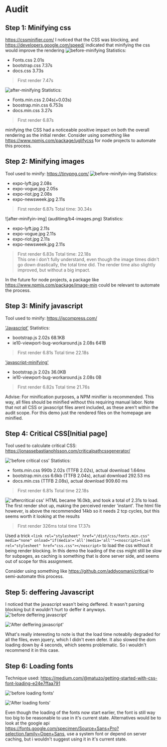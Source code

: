 # Audit

## Step 1: Minifying css
https://cssminifier.com/
I noticed that the CSS was blocking, and https://developers.google.com/speed/ indicated that minifying the css would improve the rendering
![before-minifying](auditimg/before-minified-css.png)
Statistics: 
* Fonts.css 2.01s
* bootstrap.css 7.37s
* docs.css 3.73s
> First render 7.47s

![after-minifying](auditimg/css-after-minification.png)
Statistics: 
* Fonts.min.css 2.04s(+0.03s)
* boostrap.min.css 6.753s
* docs.min.css 3.27s
> First render 6.87s

minifying the CSS had a noticeable positive impact on both the overall rendering as the initial render.
Consider using something like https://www.npmjs.com/package/uglifycss for node projects to automate this process.

## Step 2: Minifying images
Tool used to minify: https://tinypng.com/
![before-minifyin-img](auditimg/before-minified-images.png)
Statistics: 
* expo-lyft.jpg 2.08s
* expo-vogue.jpg 2.05s
* expo-riot.jpg 2.08s
* expo-newsweek.jpg 2.11s
> First render 6.87s
Total time: 30.34s  

![after-minifyin-img]
(auditimg/b4-images.png)
Statistics:
* expo-lyft.jpg 2.11s
* expo-vogue.jpg 2.11s
* expo-riot.jpg 2.11s
* expo-newsweek.jpg 2.11s
> First render 6.83s
Total time: 22.18s  
This one i don't fully understand, even though the image times didn't go down drastically, the total time did. The render time also slightly improved, but without a big impact. 

In the future for node projects, a package like https://www.npmjs.com/package/image-min could be relevant to automate the process. 


## Step 3: Minify javascript
Tool used to minify: https://jscompress.com/  

['Javascript'](auditimg/before-js-minifying.png)
Statistics:
* bootstrap.js 2.02s 68.1KB
* ie10-viewport-bug-workaround.js 2.08s 641B
> First render 6.81s
Total time 22.18s

['javascript-minifying'](auditimg/after-js-minifying.png)
* bootstrap.js 2.02s 36.0KB
* ie10-viewport-bug-workaround.js 2.08s 0B
> First render 6.82s
Total time 21.76s 

Advise: For minification purposes, a NPM minifier is recommended. This way, all files should be minified without this requiring manual labor. Note that not all CSS or javascript files arent included, as these aren't within the audit scope. For this demo just the rendered files on the homepage are minified.  


## Step 4: Critical CSS[Initial page]
Tool used to calculate critical CSS: https://jonassebastianohlsson.com/criticalpathcssgenerator/ 

!['before critical css'](auditimg/before-critical-css.png)
Statistics:
* fonts.min.css 990b 2.02s (TTFB 2.02s), actual download 1.64ms
* bootstrap.min.css 6.6kb (TTFB 2.04s), actual download 292.53 ms 
* docs.min.css (TTFB 2.08s), actual download 909.60 ms
> First render 6.81s
Total time 22.18s

!['aftercritical css'](auditimg/after-critical-css.png)
HTML became 16.0kb, and took a total of 2.31s to load. The first render shot up, making the perceived render 'instant'. The html file however, is above the recommended 14kb so it needs 2 tcp cycles, but this seems worth it looking at the results 
> First render 326ms
total time 17.37s

Used a trick   `<link rel="stylesheet" href="/dist/css/fonts.min.css" media="none" onload="if(media!='all')media='all'"><noscript><link rel="stylesheet" href="css.css"></noscript>` to load the css without it being render blocking. In this demo the loading of the css might still be slow for subpages, as caching is something that is done server side, and seems out of scope for this assignment. 

Consider using something like https://github.com/addyosmani/critical to semi-automate this process. 

## Step 5: deffering Javascript
I noticed that the javascript wasn't being deffered. It wasn't parsing blocking but it wouldn't hurt to deffer it anyways.
!['before deffering javascript'](auditimg/before-deffering-javascript.png)

!['After deffering javascript'](auditimg/after-deffering-javascript.png)

What's really interesting to note is that the load time noteablly degraded for all the files, even jquery, which I didn't even defer. 
It also slowed the dom loading down by 4 seconds, which seems problematic. So i wouldn't recommend it in this case.


## Step 6: Loading fonts
Technique used: https://medium.com/@matuzo/getting-started-with-css-font-loading-e24e7ffaa791

!['before loading fonts'](auditimg/before-loading-fonts.png)


!['After loading fonts'](auditimg/fonts-after-loading.png)

Even though the loading of the fonts now start earlier, the font is still way too big to be reasonable to use in it's current state. Alternatives would be to look at the google api https://fonts.google.com/specimen/Source+Sans+Pro?selection.family=Open+Sans, use a system font or depend on server caching, but i wouldn't suggest using it in it's current state. 